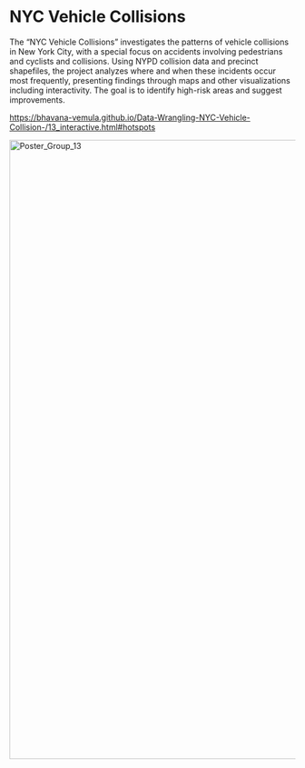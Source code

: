 # NYC Vehicle Collisions

The “NYC Vehicle Collisions” investigates the patterns of vehicle collisions in New York City, with a special focus on accidents involving pedestrians and cyclists and collisions. Using NYPD collision data and precinct shapefiles, the project analyzes where and when these incidents occur most frequently, presenting findings through maps and other visualizations including interactivity. The goal is to identify high-risk areas and suggest improvements.

https://bhavana-vemula.github.io/Data-Wrangling-NYC-Vehicle-Collision-/13_interactive.html#hotspots

<img width="1090" alt="Poster_Group_13" src="https://github.com/user-attachments/assets/b3932b3f-f795-466e-b973-972e92bd631e">

